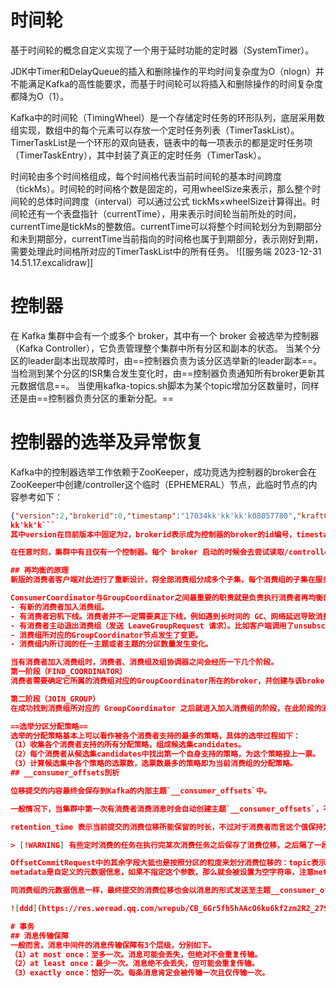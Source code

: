 # 时间轮
基于时间轮的概念自定义实现了一个用于延时功能的定时器（SystemTimer）。

JDK中Timer和DelayQueue的插入和删除操作的平均时间复杂度为O（nlogn）并不能满足Kafka的高性能要求，而基于时间轮可以将插入和删除操作的时间复杂度都降为O（1）。

Kafka中的时间轮（TimingWheel）是一个存储定时任务的环形队列，底层采用数组实现，数组中的每个元素可以存放一个定时任务列表（TimerTaskList）。TimerTaskList是一个环形的双向链表，链表中的每一项表示的都是定时任务项（TimerTaskEntry），其中封装了真正的定时任务（TimerTask）。

时间轮由多个时间格组成，每个时间格代表当前时间轮的基本时间跨度（tickMs）。时间轮的时间格个数是固定的，可用wheelSize来表示，那么整个时间轮的总体时间跨度（interval）可以通过公式 tickMs×wheelSize计算得出。时间轮还有一个表盘指针（currentTime），用来表示时间轮当前所处的时间，currentTime是tickMs的整数倍。currentTime可以将整个时间轮划分为到期部分和未到期部分，currentTime当前指向的时间格也属于到期部分，表示刚好到期，需要处理此时间格所对应的TimerTaskList中的所有任务。
![[服务端 2023-12-31 14.51.17.excalidraw]]
# 控制器
在 Kafka 集群中会有一个或多个 broker，其中有一个 broker 会被选举为控制器（Kafka Controller），它负责管理整个集群中所有分区和副本的状态。
当某个分区的leader副本出现故障时，由==控制器负责为该分区选举新的leader副本==。
当检测到某个分区的ISR集合发生变化时，由==控制器负责通知所有broker更新其元数据信息==。
当使用kafka-topics.sh脚本为某个topic增加分区数量时，同样还是由==控制器负责分区的重新分配。==

# 控制器的选举及异常恢复

Kafka中的控制器选举工作依赖于ZooKeeper，成功竞选为控制器的broker会在ZooKeeper中创建/controller这个临时（EPHEMERAL）节点，此临时节点的内容参考如下：
```json
{"version":2,"brokerid":0,"timestamp":"17034kk'kk'kk'k08057780","kraftControllerEpoch":-1}
kk'kk'k```
其中version在目前版本中固定为2，brokerid表示成为控制器的broker的id编号，timestamp表示竞选成为控制器时的时间戳。

在任意时刻，集群中有且仅有一个控制器。每个 broker 启动的时候会去尝试读取/controller节点的brokerid的值，如果读取到brokerid的值不为-1，则表示已经有其他 broker 节点成功竞选为控制器，所以当前 broker 就会放弃竞选；如果ZooKeeper 中不存在/controller节点，或者这个节点中的数据异常，那么就会尝试去创建/controller节点。当前broker去创建节点的时候，也有可能其他broker同时去尝试创建这个节点，只有创建成功的那个broker才会成为控制器，而创建失败的broker竞选失败。每个broker都会在内存中保存当前控制器的brokerid值，这个值可以标识为activeControllerId。

## 再均衡的原理
新版的消费者客户端对此进行了重新设计，将全部消费组分成多个子集，每个消费组的子集在服务端对应一个GroupCoordinator对其进行管理，GroupCoordinator是Kafka服务端中用于管理消费组的组件。而消费者客户端中的ConsumerCoordinator组件负责与GroupCoordinator进行交互。

ConsumerCoordinator与GroupCoordinator之间最重要的职责就是负责执行消费者再均衡的操作，包括前面提及的分区分配的工作也是在再均衡期间完成的。就目前而言，一共有如下几种情形==会触发再均衡的操作：
- 有新的消费者加入消费组。
- 有消费者宕机下线。消费者并不一定需要真正下线，例如遇到长时间的 GC、网络延迟导致消费者长时间未向GroupCoordinator发送心跳等情况时，GroupCoordinator会认为消费者已经下线。
- 有消费者主动退出消费组（发送 LeaveGroupRequest 请求）。比如客户端调用了unsubscrible（）方法取消对某些主题的订阅。
- 消费组所对应的GroupCoordinator节点发生了变更。
- 消费组内所订阅的任一主题或者主题的分区数量发生变化。

当有消费者加入消费组时，消费者、消费组及组协调器之间会经历一下几个阶段。
第一阶段（FIND_COORDINATOR）
消费者需要确定它所属的消费组对应的GroupCoordinator所在的broker，并创建与该broker相互通信的网络连接。如果消费者已经保存了与消费组对应的GroupCoordinator 节点的信息，并且与它之间的网络连接是正常的，那么就可以进入第二阶段。否则，就需要向集群中的某个节点发送FindCoordinatorRequest请求来查找对应的GroupCoordinator，这里的“某个节点”并非是集群中的任意节点，而是负载最小的节点

第二阶段（JOIN_GROUP）
在成功找到消费组所对应的 GroupCoordinator 之后就进入加入消费组的阶段，在此阶段的消费者会向GroupCoordinator发送JoinGroupRequest请求，并处理响应。

==选举分区分配策略==
选举的分配策略基本上可以看作被各个消费者支持的最多的策略，具体的选举过程如下：
（1）收集各个消费者支持的所有分配策略，组成候选集candidates。
（2）每个消费者从候选集candidates中找出第一个自身支持的策略，为这个策略投上一票。
（3）计算候选集中各个策略的选票数，选票数最多的策略即为当前消费组的分配策略。
## __consumer_offsets剖析

位移提交的内容最终会保存到Kafka的内部主题`__consumer_offsets`中。

一般情况下，当集群中第一次有消费者消费消息时会自动创建主题`__consumer_offsets`，不过它的副本因子还受offsets.topic.replication.factor参数的约束，这个参数的默认值为3（下载安装的包中此值可能为1），分区数可以通过offsets.topic.num.partitions参数设置，默认为50。客户端提交消费位移是使用OffsetCommitRequest 请求实现的

retention_time 表示当前提交的消费位移所能保留的时长，不过对于消费者而言这个值保持为-1。也就是说，按照 broker 端的配置offsets.retention.minutes 来确定保留时长。offsets.retention.minutes的默认值为10080，即7天，超过这个时间后消费位移的信息就会被删除（使用墓碑消息和日志压缩策略）。

> [!WARNING] 有些定时消费的任务在执行完某次消费任务之后保存了消费位移，之后隔了一段时间再次执行消费任务，如果这个间隔时间超过offsets.retention.minutes的配置值，那么原先的位移信息就会丢失，最后只能根据客户端参数 auto.offset.reset 来决定开始消费的位置，遇到这种情况时就需要根据实际情况来调配offsets.retention.minutes参数的值。

OffsetCommitRequest中的其余字段大抵也是按照分区的粒度来划分消费位移的：topic表示主题名称，partition表示分区编号等。
metadata是自定义的元数据信息，如果不指定这个参数，那么就会被设置为空字符串，注意metadata 的长度不能超过 offset.metadata.max.bytes 参数（broker 端配置，默认值为4096）所配置的大小。

同消费组的元数据信息一样，最终提交的消费位移也会以消息的形式发送至主题__consumer_offsets，与消费位移对应的消息也只定义了 key 和 value 字段的具体内容，它不依赖于具体版本的消息格式，以此做到与具体的消息格式无关。

![ddd](https://res.weread.qq.com/wrepub/CB_6Gr5fh5hAAcO6ku6kf2zm2R2_279_2.jpg)

# 事务
## 消息传输保障
一般而言，消息中间件的消息传输保障有3个层级，分别如下。
（1）at most once：至多一次。消息可能会丢失，但绝对不会重复传输。
（2）at least once：最少一次。消息绝不会丢失，但可能会重复传输。
（3）exactly once：恰好一次。每条消息肯定会被传输一次且仅传输一次。

